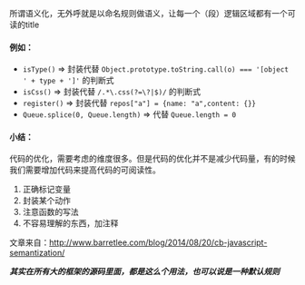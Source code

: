 所谓语义化，无外呼就是以命名规则做语义，让每一个（段）逻辑区域都有一个可读的title
#### 例如：
- `isType()` => 封装代替 `Object.prototype.toString.call(o) === '[object ' + type + ']'` 的判断式
- `isCss()` => 封装代替 `/.*\.css(?=\?|$)/`  的判断式
- `register()` => 封装代替 `repos["a"] = {name: "a",content: {}}`
- `Queue.splice(0, Queue.length)` => 代替 `Queue.length = 0`

#### 小结：
代码的优化，需要考虑的维度很多。但是代码的优化并不是减少代码量，有的时候我们需要增加代码来提高代码的可阅读性。

1. 正确标记变量
2. 封装某个动作
3. 注意函数的写法
4. 不容易理解的东西，加注释

文章来自：http://www.barretlee.com/blog/2014/08/20/cb-javascript-semantization/

***其实在所有大的框架的源码里面，都是这么个用法，也可以说是一种默认规则***
